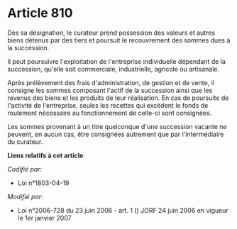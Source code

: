 # Article 810

Dès sa désignation, le curateur prend possession des valeurs et autres biens détenus par des tiers et poursuit le
recouvrement des sommes dues à la succession.

Il peut poursuivre l'exploitation de l'entreprise individuelle dépendant de la succession, qu'elle soit commerciale,
industrielle, agricole ou artisanale.

Après prélèvement des frais d'administration, de gestion et de vente, il consigne les sommes composant l'actif de la
succession ainsi que les revenus des biens et les produits de leur réalisation. En cas de poursuite de l'activité de
l'entreprise, seules les recettes qui excèdent le fonds de roulement nécessaire au fonctionnement de celle-ci sont
consignées.

Les sommes provenant à un titre quelconque d'une succession vacante ne peuvent, en aucun cas, être consignées autrement que
par l'intermédiaire du curateur.

**Liens relatifs à cet article**

_Codifié par_:

  - Loi n°1803-04-19

_Modifié par_:

  - Loi n°2006-728 du 23 juin 2006 - art. 1 () JORF 24 juin 2006 en vigueur le 1er janvier 2007
